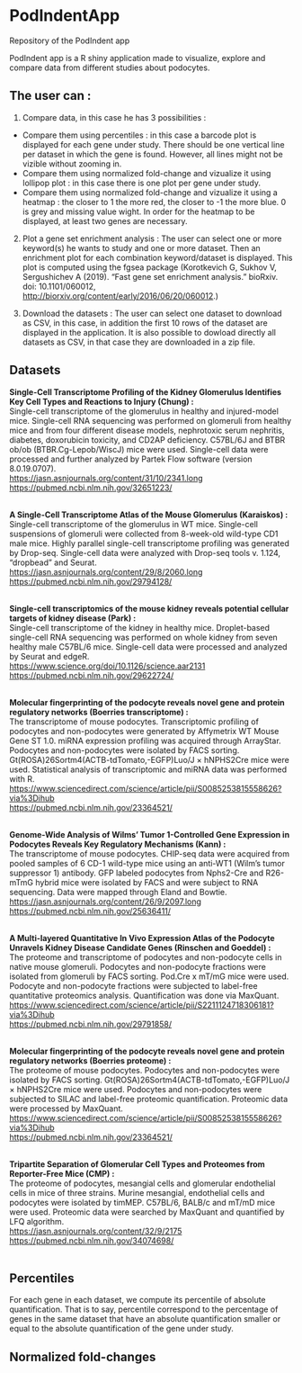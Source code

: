 # PodIndentApp
Repository of the PodIndent app

PodIndent app is a R shiny application made to visualize, explore and compare data from different studies about podocytes. <br>
## The user can :
1) Compare data, in this case he has 3 possibilities : 
  - Compare them using percentiles : in this case a barcode plot is displayed for each gene under study. There should be one vertical line per dataset in which the gene is found. However, all lines might not be vizible without zooming in.
  - Compare them using normalized fold-change and vizualize it using lollipop plot : in this case there is one plot per gene under study. 
  - Compare them using normalized fold-change and vizualize it using a heatmap : the closer to 1 the more red, the closer to -1 the more blue. 0 is grey and missing value wight. In order for the heatmap to be displayed, at least two genes are necessary. 

2) Plot a gene set enrichment analysis : 
The user can select one or more keyword(s) he wants to study and one or more dataset. Then an enrichment plot for each combination keyword/dataset is displayed. This plot is computed using the fgsea package (Korotkevich G, Sukhov V, Sergushichev A (2019). “Fast gene set enrichment analysis.” bioRxiv. doi: 10.1101/060012, http://biorxiv.org/content/early/2016/06/20/060012.)

3) Download the datasets : 
The user can select one dataset to download as CSV, in this case, in addition the first 10 rows of the dataset are displayed in the application. It is also possible to dowload directly all datasets as CSV, in that case they are downloaded in a zip file. 

## Datasets
<strong> Single-Cell Transcriptome Profiling of the Kidney Glomerulus Identifies Key Cell Types and Reactions to Injury (Chung) : </strong> <br>
Single-cell transcriptome of the glomerulus in healthy and injured-model mice.
Single-cell RNA sequencing was performed on glomeruli from healthy mice and from four different disease models, nephrotoxic serum nephritis, diabetes, doxorubicin toxicity, and CD2AP deficiency. C57BL/6J and BTBR ob/ob (BTBR.Cg-Lepob/WiscJ) mice were used. Single-cell data were processed and further analyzed by Partek Flow software (version 8.0.19.0707).<br>
https://jasn.asnjournals.org/content/31/10/2341.long <br>
https://pubmed.ncbi.nlm.nih.gov/32651223/ <br>
<br>

<strong> A Single-Cell Transcriptome Atlas of the Mouse Glomerulus (Karaiskos) : </strong> <br>
Single-cell transcriptome of the glomerulus in WT mice.
Single-cell suspensions of glomeruli were collected from 8-week-old wild-type CD1 male mice. Highly parallel single-cell transcriptome profiling was generated by Drop-seq. Single-cell data were analyzed with Drop-seq tools v. 1.124, “dropbead” and Seurat. <br>
https://jasn.asnjournals.org/content/29/8/2060.long <br>
https://pubmed.ncbi.nlm.nih.gov/29794128/ <br>
<br>

<strong> Single-cell transcriptomics of the mouse kidney reveals potential cellular targets of kidney disease (Park) : </strong> <br>
Single-cell transcriptome of the kidney in healthy mice.
Droplet-based single-cell RNA sequencing was performed on whole kidney from seven healthy male C57BL/6 mice. Single-cell data were processed and analyzed by Seurat and edgeR. <br>
https://www.science.org/doi/10.1126/science.aar2131 <br>
https://pubmed.ncbi.nlm.nih.gov/29622724/ <br>
<br>

<strong> Molecular fingerprinting of the podocyte reveals novel gene and protein regulatory networks (Boerries transcriptome) : </strong> <br>
The transcriptome of mouse podocytes.
Transcriptomic profiling of podocytes and non-podocytes were generated by Affymetrix WT Mouse Gene ST 1.0. miRNA expression profiling was acquired through ArrayStar. Podocytes and non-podocytes were isolated by FACS sorting. Gt(ROSA)26Sortm4(ACTB-tdTomato,-EGFP)Luo/J × hNPHS2Cre mice were used. Statistical analysis of transcriptomic and miRNA data was performed with R. <br>
https://www.sciencedirect.com/science/article/pii/S0085253815558626?via%3Dihub <br>
https://pubmed.ncbi.nlm.nih.gov/23364521/ <br>
<br>

<strong> Genome-Wide Analysis of Wilms’ Tumor 1-Controlled Gene Expression in Podocytes Reveals Key Regulatory Mechanisms (Kann) : </strong> <br>
The transcriptome of mouse podocytes.
CHIP-seq data were acquired from pooled samples of 6 CD-1 wild-type mice using an anti-WT1 (Wilm’s tumor suppressor 1) antibody. GFP labeled podocytes from Nphs2-Cre and R26-mTmG hybrid mice were isolated by FACS and were subject to RNA sequencing. Data were mapped through Eland and Bowtie. <br>
https://jasn.asnjournals.org/content/26/9/2097.long <br>
https://pubmed.ncbi.nlm.nih.gov/25636411/<br>
<br>

<strong> A Multi-layered Quantitative In Vivo Expression Atlas of the Podocyte Unravels Kidney Disease Candidate Genes (Rinschen and Goeddel) : </strong> <br>
The proteome and transcriptome of podocytes and non-podocyte cells in native mouse glomeruli.
Podocytes and non-podocyte fractions were isolated from glomeruli by FACS sorting. Pod.Cre x mT/mG mice were used. Podocyte and non-podocyte fractions were subjected to label-free quantitative proteomics analysis. Quantification was done via MaxQuant. <br>
https://www.sciencedirect.com/science/article/pii/S2211124718306181?via%3Dihub <br>
https://pubmed.ncbi.nlm.nih.gov/29791858/ <br>
<br>

<strong> Molecular fingerprinting of the podocyte reveals novel gene and protein regulatory networks (Boerries proteome) : </strong> <br>
The proteome of mouse podocytes.
Podocytes and non-podocytes were isolated by FACS sorting. Gt(ROSA)26Sortm4(ACTB-tdTomato,-EGFP)Luo/J × hNPHS2Cre mice were used. Podocytes and non-podocytes were subjected to SILAC and label-free proteomic quantification. Proteomic data were processed by MaxQuant. <br>
https://www.sciencedirect.com/science/article/pii/S0085253815558626?via%3Dihub <br>
https://pubmed.ncbi.nlm.nih.gov/23364521/ <br>
<br>

<strong> Tripartite Separation of Glomerular Cell Types and Proteomes from Reporter-Free Mice (CMP) : </strong> <br>
The proteome of podocytes, mesangial cells and glomerular endothelial cells in mice of three strains.
Murine mesangial, endothelial cells and podocytes were isolated by timMEP. C57BL/6, BALB/c and mT/mD mice were used. Proteomic data were searched by MaxQuant and quantified by LFQ algorithm. <br>
https://jasn.asnjournals.org/content/32/9/2175 <br>
https://pubmed.ncbi.nlm.nih.gov/34074698/ <br>
<br>


## Percentiles
For each gene in each dataset, we compute its percentile of absolute quantification. That is to say, percentile correspond to the percentage of genes in the same dataset that have an absolute quantification smaller or equal to the absolute quantification of the gene under study.

## Normalized fold-changes
